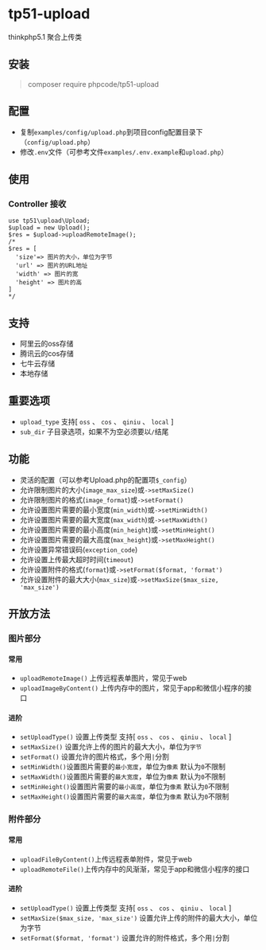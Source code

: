 # tp51-upload
thinkphp5.1 聚合上传类

## 安装
> composer require phpcode/tp51-upload

## 配置
- 复制`examples/config/upload.php`到项目config配置目录下（`config/upload.php`）
- 修改`.env`文件（可参考文件`examples/.env.example`和`upload.php`）

## 使用
### Controller 接收
```
use tp51\upload\Upload;
$upload = new Upload();
$res = $upload->uploadRemoteImage();
/*
$res = [
  'size'=> 图片的大小，单位为字节
  'url' => 图片的URL地址
  'width' => 图片的宽
  'height' => 图片的高
]
*/
```

## 支持
- 阿里云的oss存储
- 腾讯云的cos存储
- 七牛云存储
- 本地存储 

## 重要选项
- `upload_type` 支持[ `oss` 、 `cos` 、 `qiniu` 、 `local` ]
- `sub_dir` 子目录选项，如果不为空必须要以`/`结尾

## 功能
- 灵活的配置（可以参考Upload.php的配置项`$_config`）
- 允许限制图片的大小(`image_max_size`)或`->setMaxSize()`
- 允许限制图片的格式(`image_format`)或`->setFormat()`
- 允许设置图片需要的最小宽度(`min_width`)或`->setMinWidth()`
- 允许设置图片需要的最大宽度(`max_width`)或`->setMaxWidth()`
- 允许设置图片需要的最小高度(`min_height`)或`->setMinHeight()`
- 允许设置图片需要的最大高度(`max_height`)或`->setMaxHeight()`
- 允许设置异常错误码(`exception_code`) 
- 允许设置上传最大超时时间(`timeout`)
- 允许设置附件的格式(`format`)或`->setFormat($format, 'format')`
- 允许设置附件的最大大小(`max_size`)或`->setMaxSize($max_size, 'max_size')`

## 开放方法

### 图片部分

#### 常用
- `uploadRemoteImage()` 上传远程表单图片，常见于web
- `uploadImageByContent()` 上传内存中的图片，常见于app和微信小程序的接口
#### 进阶
- `setUploadType()` 设置上传类型 支持[ `oss` 、 `cos` 、 `qiniu` 、 `local` ]
- `setMaxSize()` 设置允许上传的图片的最大大小，单位为`字节`
- `setFormat()` 设置允许的图片格式，多个用`|`分割
- `setMinWidth()`设置图片需要的`最小宽度`，单位为`像素` 默认为`0`不限制
- `setMaxWidth()`设置图片需要的`最大宽度`，单位为`像素` 默认为`0`不限制
- `setMinHeight()`设置图片需要的`最小高度`，单位为`像素` 默认为`0`不限制
- `setMaxHeight()`设置图片需要的`最大高度`，单位为`像素` 默认为`0`不限制

### 附件部分

#### 常用
- `uploadFileByContent()`上传远程表单附件，常见于web
- `uploadRemoteFile()`上传内存中的风渐渐，常见于app和微信小程序的接口
#### 进阶
- `setUploadType()` 设置上传类型 支持[ `oss` 、 `cos` 、 `qiniu` 、 `local` ]
- `setMaxSize($max_size, 'max_size')` 设置允许上传的附件的最大大小，单位为字节
- `setFormat($format, 'format')` 设置允许的附件格式，多个用`|`分割
